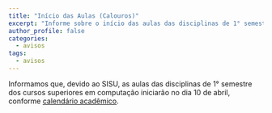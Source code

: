 ```yaml
---
title: "Início das Aulas (Calouros)" 
excerpt: "Informe sobre o início das aulas das disciplinas de 1° semestre."
author_profile: false
categories:
  - avisos
tags:
  - avisos
---
```


Informamos que, devido ao SISU, as aulas das disciplinas de 1° semestre dos cursos superiores em computação iniciarão no dia 10 de abril, conforme [calendário acadêmico](https://www.ifb.edu.br/attachments/article/1939/campus%20Taguatinga.pdf).
